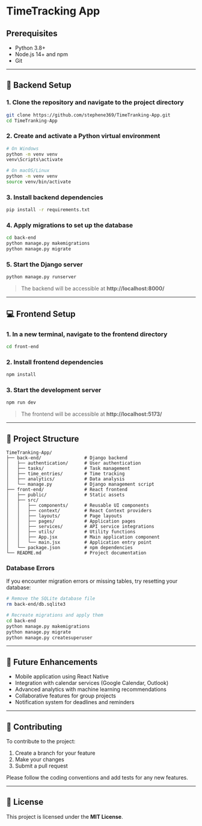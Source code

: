 # TimeTracking App

## Prerequisites

- Python 3.8+
- Node.js 14+ and npm
- Git

---

## 🔧 Backend Setup

### 1. Clone the repository and navigate to the project directory

```bash
git clone https://github.com/stephene369/TimeTranking-App.git
cd TimeTranking-App
```

### 2. Create and activate a Python virtual environment

```bash
# On Windows
python -m venv venv
venv\Scripts\activate

# On macOS/Linux
python -m venv venv
source venv/bin/activate
```

### 3. Install backend dependencies

```bash
pip install -r requirements.txt
```

### 4. Apply migrations to set up the database

```bash
cd back-end
python manage.py makemigrations
python manage.py migrate
```


### 5. Start the Django server

```bash
python manage.py runserver
```

> The backend will be accessible at **http://localhost:8000/**

---

## 💻 Frontend Setup

### 1. In a new terminal, navigate to the frontend directory

```bash
cd front-end
```

### 2. Install frontend dependencies

```bash
npm install
```

### 3. Start the development server

```bash
npm run dev
```

> The frontend will be accessible at **http://localhost:5173/**

---

## 📁 Project Structure

```
TimeTranking-App/
├── back-end/                # Django backend
│   ├── authentication/      # User authentication
│   ├── tasks/               # Task management
│   ├── time_entries/        # Time tracking
│   ├── analytics/           # Data analysis
│   └── manage.py            # Django management script
├── front-end/               # React frontend
│   ├── public/              # Static assets
│   ├── src/
│   │   ├── components/      # Reusable UI components
│   │   ├── context/         # React Context providers
│   │   ├── layouts/         # Page layouts
│   │   ├── pages/           # Application pages
│   │   ├── services/        # API service integrations
│   │   ├── utils/           # Utility functions
│   │   ├── App.jsx          # Main application component
│   │   └── main.jsx         # Application entry point
│   └── package.json         # npm dependencies
└── README.md                # Project documentation
```


### Database Errors

If you encounter migration errors or missing tables, try resetting your database:

```bash
# Remove the SQLite database file
rm back-end/db.sqlite3

# Recreate migrations and apply them
cd back-end
python manage.py makemigrations
python manage.py migrate
python manage.py createsuperuser
```

---

## 🚀 Future Enhancements

- Mobile application using React Native  
- Integration with calendar services (Google Calendar, Outlook)  
- Advanced analytics with machine learning recommendations  
- Collaborative features for group projects  
- Notification system for deadlines and reminders  

---

## 🤝 Contributing

To contribute to the project:

1. Create a branch for your feature  
2. Make your changes  
3. Submit a pull request  

Please follow the coding conventions and add tests for any new features.

---

## 📝 License

This project is licensed under the **MIT License**.
